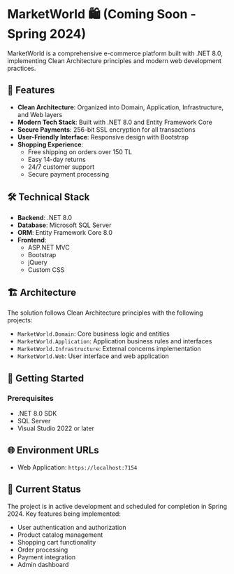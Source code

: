 # MarketWorld 🛍️ (Coming Soon - Spring 2024)

MarketWorld is a comprehensive e-commerce platform built with .NET 8.0, implementing Clean Architecture principles and modern web development practices.

## 🌟 Features

- **Clean Architecture**: Organized into Domain, Application, Infrastructure, and Web layers
- **Modern Tech Stack**: Built with .NET 8.0 and Entity Framework Core  
- **Secure Payments**: 256-bit SSL encryption for all transactions
- **User-Friendly Interface**: Responsive design with Bootstrap
- **Shopping Experience**:
  - Free shipping on orders over 150 TL
  - Easy 14-day returns
  - 24/7 customer support
  - Secure payment processing

## 🛠️ Technical Stack

- **Backend**: .NET 8.0
- **Database**: Microsoft SQL Server
- **ORM**: Entity Framework Core 8.0
- **Frontend**: 
  - ASP.NET MVC
  - Bootstrap
  - jQuery
  - Custom CSS

## 🏗️ Architecture

The solution follows Clean Architecture principles with the following projects:
- `MarketWorld.Domain`: Core business logic and entities
- `MarketWorld.Application`: Application business rules and interfaces
- `MarketWorld.Infrastructure`: External concerns implementation
- `MarketWorld.Web`: User interface and web application

## 🚀 Getting Started

### Prerequisites
- .NET 8.0 SDK
- SQL Server
- Visual Studio 2022 or later

## 🌐 Environment URLs

- Web Application: `https://localhost:7154`

## 🔄 Current Status

The project is in active development and scheduled for completion in Spring 2024. Key features being implemented:
- User authentication and authorization
- Product catalog management
- Shopping cart functionality
- Order processing
- Payment integration
- Admin dashboard
